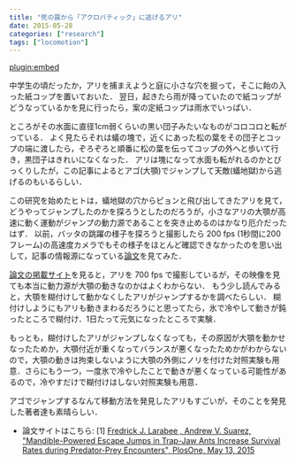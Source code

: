 ```yaml
---
title: "死の罠から「アクロバティック」に逃げるアリ"
date: 2015-05-28
categories: ["research"]
tags: ["locomotion"]
---
```


[plugin:embed](http://wired.jp/2015/05/28/trap-jaw-ants/)

中学生の頃だったか，アリを捕まえようと庭に小さな穴を掘って，そこに飴の入った紙コップを置いておいた．
翌日，起きたら雨が降っていたので紙コップがどうなっているかを見に行ったら，案の定紙コップは雨水でいっぱい．

<!--more-->

ところがその水面に直径1cm弱くらいの黒い団子みたいなものがコロコロと転がっている．
よく見たらそれは蟻の塊で，近くにあった松の葉をその団子とコップの端に渡したら，ぞろぞろと順番に松の葉を伝ってコップの外へと歩いて行き，黒団子はきれいになくなった．
アリは塊になって水面も転がれるのかとびっくりしたが，この記事によるとアゴ(大顎)でジャンプして天敵(蟻地獄)から逃げるのもいるらしい．

この研究を始めたヒトは，蟻地獄の穴からピョンと飛び出してきたアリを見て，どうやってジャンプしたのかを探ろうとしたのだろうが，小さなアリの大顎が高速に動く運動がジャンプの動力源であることを突き止めるのはかなり厄介だったはず．
以前，バッタの跳躍の様子を探ろうと撮影したら 200 fps (1秒間に200フレーム)の高速度カメラでもその様子をほとんど確認できなかったのを思い出して，記事の情報源になっている[論文](#paper)を見てみた．

[論文の掲載サイト](http://journals.plos.org/plosone/article?id=10.1371/journal.pone.0124871)を見ると，アリを 700 fps で撮影しているが，その映像を見ても本当に動力源が大顎の動きなのかはよくわからない．
もう少し読んでみると，大顎を糊付けして動かなくしたアリがジャンプするかを調べたらしい．
糊付けしようにもアリも動きまわるだろうにと思ってたら，氷で冷やして動きが鈍ったところで糊付け．1日たって元気になったところで実験．

もっとも，糊付けしたアリがジャンプしなくなっても，その原因が大顎を動かせなったためか，大顎付近が重くなってバランスが悪くなったためかがわからないので，大顎の動きは拘束しないように大顎の外側にノリを付けた対照実験も用意．さらにもう一つ，一度氷で冷やしたことで動きが悪くなっている可能性があるので，冷やすだけで糊付けはしない対照実験も用意．

アゴでジャンプするなんて移動方法を発見したアリもすごいが，そのことを発見した著者達も素晴らしい．

- 論文サイトはこちら: 
 <a id="paper">[1]</a> 
[Fredrick J. Larabee , Andrew V. Suarez, "Mandible-Powered Escape Jumps in Trap-Jaw Ants Increase Survival Rates during Predator-Prey Encounters", PlosOne, May 13, 2015](http://journals.plos.org/plosone/article?id=10.1371/journal.pone.0124871)
